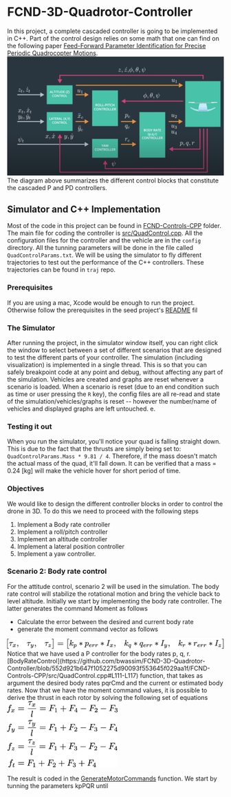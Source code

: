 # FCND-3D-Quadrotor-Controller
In this project, a complete cascaded controller is going to be implemented in C++. Part of the control design relies on some math that one can find on the following paper [Feed-Forward Parameter Identification for Precise Periodic
Quadrocopter Motions](http://www.dynsyslab.org/wp-content/papercite-data/pdf/schoellig-acc12.pdf). 
![Cascaded PID controller](./images/pid0.png)
The diagram above summarizes the different control blocks that constitute the cascaded P and PD controllers.

## Simulator and C++ Implementation
Most of the code in this project can be found in [FCND-Controls-CPP](https://github.com/bwassim/FCND-3D-Quadrotor-Controller/tree/master/FCND-Controls-CPP) folder. The main file for coding the controller is [src/QuadControl.cpp](https://github.com/bwassim/FCND-3D-Quadrotor-Controller/tree/master/FCND-Controls-CPP/src). All the configuration files for the controller and the vehicle are in the `config` directory. All the tunning parameters will be done in the file called `QuadControlParams.txt`. We will be using the simulator to fly different trajectories to test out the performance of the C++ controllers. These trajectories can be found in `traj` repo.
### Prerequisites
If you are using a mac, Xcode would be enough to run the project. Otherwise follow the prerequisites in the seed project's [README](https://github.com/udacity/FCND-Controls-CPP) fil

### The Simulator 
After running the project, in the simulator window itself, you can right click the window to select between a set of different scenarios that are designed to test the different parts of your controller.
The simulation (including visualization) is implemented in a single thread. This is so that you can safely breakpoint code at any point and debug, without affecting any part of the simulation.
Vehicles are created and graphs are reset whenever a scenario is loaded. When a scenario is reset (due to an end condition such as time or user pressing the `R` key), the config files are all re-read and state of the simulation/vehicles/graphs is reset -- however the number/name of vehicles and displayed graphs are left untouched.
e.
### Testing it out
When you run the simulator, you'll notice your quad is falling straight down. This is due to the fact that the thrusts are simply being set to:
`QuadControlParams.Mass * 9.81 / 4`. Therefore, if the mass doesn't match the actual mass of the quad, it'll fall down.
It can be verified that a mass = 0.24 [kg] will make the vehicle hover for short period of time. 
### Objectives
We would like to design the different controller blocks in order to control the drone in 3D. To do this we need to proceed with the following steps 
1. Implement a Body rate controller
2. Implement a roll/pitch controller 
3. Implement an altitude controller 
4. Implement a lateral position controller
5. Implement a yaw controller.


### Scenario 2: Body rate control
For the attitude control, scenario 2 will be used in the simulation. The body rate control will stabilize the rotational motion and bring the vehicle back to level altitude.
Initially we start by implementing the body rate controller. The latter generates the command Moment as follows 
- Calculate the error between the desired and current body rate
- generate the moment command vector as follows 

<img src="./images/cmdMoment.png" width="1000"/>
Notice that we have used a P controller for the body rates p, q, r. [BodyRateControl](https://github.com/bwassim/FCND-3D-Quadrotor-Controller/blob/552d921b647f1052275d90093f553645f029aa1f/FCND-Controls-CPP/src/QuadControl.cpp#L111-L117) function, that takes as argument the desired body rates pqrCmd and the current or estimated body rates.
Now that we have the moment command values, it is possible to derive the thrust in each rotor by solving the following set of equations

<img src="./images/thrust_equations.png" width="257"/>

The result is coded in the [GenerateMotorCommands](https://github.com/bwassim/FCND-3D-Quadrotor-Controller/blob/552d921b647f1052275d90093f553645f029aa1f/FCND-Controls-CPP/src/QuadControl.cpp#L73-L82) function. We start by tunning the parameters kpPQR until